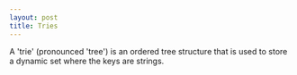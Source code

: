 ```yaml
---
layout: post
title: Tries
---
```


A 'trie' (pronounced 'tree') is an ordered tree structure that is used to store a dynamic set where the keys are strings.